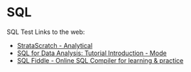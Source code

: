 # SQL
SQL Test
Links to the web:
 - [StrataScratch - Analytical](https://platform.stratascratch.com/)
 - [SQL for Data Analysis: Tutorial Introduction - Mode](https://mode.com/sql-tutorial/introduction-to-sql)
 - [SQL Fiddle - Online SQL Compiler for learning & practice](https://sqlfiddle.com/)

